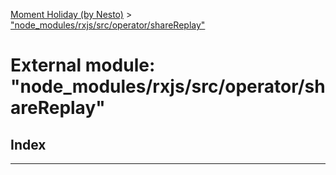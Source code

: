 [Moment Holiday (by Nesto)](../README.md) > ["node_modules/rxjs/src/operator/shareReplay"](../modules/_node_modules_rxjs_src_operator_sharereplay_.md)

# External module: "node_modules/rxjs/src/operator/shareReplay"

## Index

---

